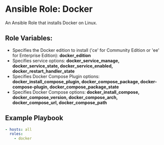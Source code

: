 # Ansible Role: Docker

An Ansible Role that installs Docker on Linux.

## Role Variables:
 
- Specifies the Docker edition to install ('ce' for Community Edition or 'ee' for Enterprise Edition): **docker_edition**
- Specifies service options: **docker_service_manage, docker_service_state, docker_service_enabled, docker_restart_handler_state**
- Specifies Docker Compose Plugin options: **docker_install_compose_plugin, docker_compose_package, docker-compose-plugin, docker_compose_package_state**
- Specifies Docker Compose options: **docker_install_compose, docker_compose_version, docker_compose_arch, docker_compose_url, docker_compose_path**

## Example Playbook

```yaml
- hosts: all
  roles:
    - docker
```

